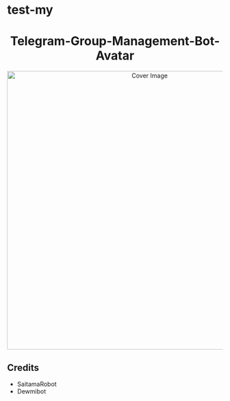 # test-my

<h1 align="center">Telegram-Group-Management-Bot-Avatar</h3>
<p align="center">
  <a href="https://github.com/Dilasnaofficical/test-my">
    <img src="https://socialify.git.ci/Dilasnaofficical/test-my/image?description=1&descriptionEditable=A%20Powerful%20BOT%20to%20Make%20Your%20Groups%20Secured%20and%20Organized%20%F0%9F%8C%B8&forks=1&issues=1&language=1&owner=1&pattern=Floating%20Cogs&pulls=1&stargazers=1&theme=Dark" alt="Cover Image" width="650">
  </a>
</p>

## Credits

- SaitamaRobot
- Dewmibot
